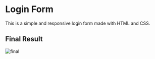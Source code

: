  <h1>Login Form</h1>
 
 <p>This is a simple and responsive login form made with HTML and CSS.</p>
 
 <h2>Final Result</h2>
 
 ![final](https://user-images.githubusercontent.com/81976280/134782503-573c962f-9e92-4c28-bef7-adb304775858.png)

 
